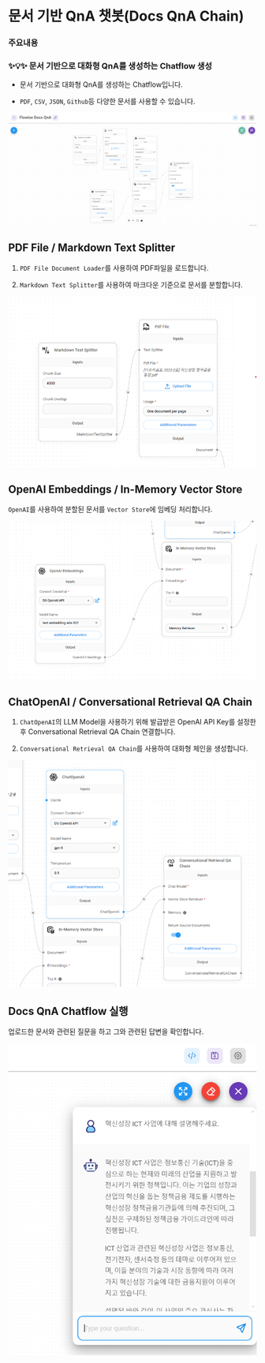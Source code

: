 # 문서 기반 QnA 챗봇(Docs QnA Chain)

### **주요내용**

### **✨💡✨ 문서 기반으로 대화형 QnA를 생성하는 Chatflow 생성**

- 문서 기반으로 대화형 QnA를 생성하는 Chatflow입니다.

- `PDF`, `CSV`, `JSON`, `Github`등 다양한 문서를 사용할 수 있습니다.

<img src="./images/Docs QnA Chain/Docs QnA Chain.png" alt="Docs QnA Chain">


## PDF File / Markdown Text Splitter
1. `PDF File Document Loader`를 사용하여 PDF파일을 로드합니다.

2. `Markdown Text Splitter`를 사용하여 마크다운 기준으로 문서를 분할합니다.

<img src="./images/Docs QnA Chain/Docs QnA Chain_TextSplitters.png" alt="Docs QnA Chain_TextSplitters">


## OpenAI Embeddings / In-Memory Vector Store

`OpenAI`를 사용하여 분할된 문서를 `Vector Store`에 임베딩 처리합니다.

<img src="./images/Docs QnA Chain/Docs QnA Chain_Embeddings.png" alt="Docs QnA Chain_Embeddings">

## ChatOpenAI / Conversational Retrieval QA Chain

1. `ChatOpenAI`의 LLM Model을 사용하기 위해 발급받은 OpenAI API Key를 설정한 후 Conversational Retrieval QA Chain 연결합니다.

2. `Conversational Retrieval QA Chain`를 사용하여 대화형 체인을 생성합니다.

<img src="./images/Docs QnA Chain/Docs QnA Chain_ChatOpenAI.png" alt="Docs QnA Chain_ChatOpenAI">


## Docs QnA Chatflow 실행

업로드한 문서와 관련된 질문을 하고 그와 관련된 답변을 확인합니다.

<img src="./images/Docs QnA Chain/Docs QnA Chain_answer.png" alt="Docs QnA Chain_answer">